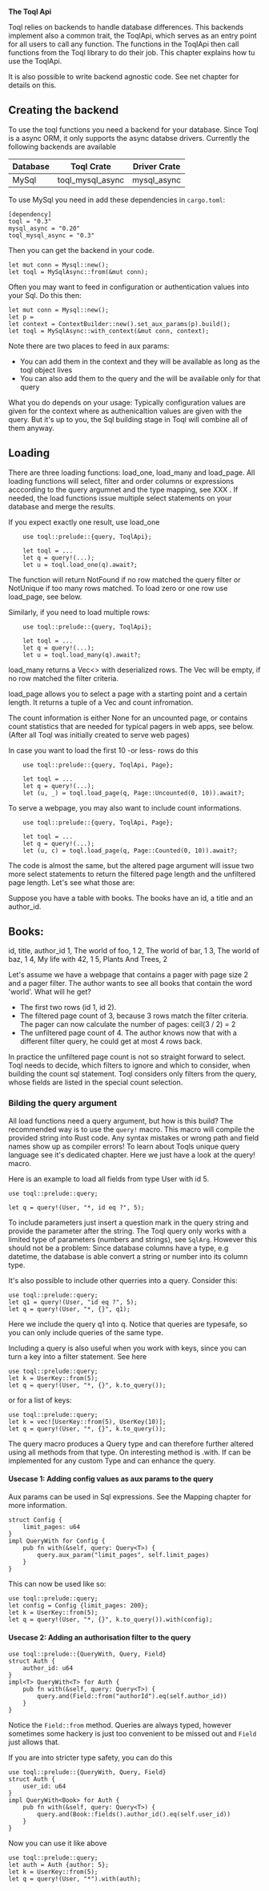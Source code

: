 **The Toql Api**

Toql relies on backends to handle database differences. 
This backends implement also a common trait, the ToqlApi, 
which serves as an entry point for all users to call any function.
The functions in the ToqlApi then call functions from the Toql library to do their job.
This chapter explains how tu use the ToqlApi.

It is also possible to write backend agnostic code. See net chapter for details on this.

## Creating the backend
To use the toql functions you need a backend for your database. 
Since Toql is a async ORM, it only supports the async databse drivers.
Currently the following backends are available

|Database | Toql Crate     | Driver Crate|
|---------|----------------|-------------|
| MySql   | toql_mysql_async| mysql_async |

To use MySql you need in add these dependencies in `cargo.toml`:
```
[dependency]
toql = "0.3"
mysql_async = "0.20"
toql_mysql_async = "0.3"
```

Then you can get the backend in your code.

```
let mut conn = Mysql::new();
let toql = MySqlAsync::from(&mut conn);
```

Often you may want to feed in configuration or authentication values into your Sql.
Do this then:

```
let mut conn = Mysql::new();
let p = 
let context = ContextBuilder::new().set_aux_params(p).build();
let toql = MySqlAsync::with_context(&mut conn, context);
```

Note there are two places to feed in aux params: 
- You can add them in the context and they will be available as long as the
  toql object lives
- You can also add them to the query and the will be available only for that query

What you do depends on your usage: Typically configuration values are given for the context
where as authenicaltion values are given with the query. 
But it's up to you, the Sql building stage in Toql will combine all of them anyway.



## Loading

There are three loading functions: load_one, load_many and load_page.
All loading functions will select, filter and order columns or expressions 
acccording to the query argumnet and the type mapping, see XXX . If needed, the load functions issue multiple select
statements on your database and merge the results.

If you expect exactly one result, use load_one

```
    use toql::prelude::{query, ToqlApi};

    let toql = ...
    let q = query!(...);
    let u = toql.load_one(q).await?;
```
The function will return NotFound if no row matched the query filter or NotUnique if too many rows matched.
To load zero or one row use load_page, see below.

Similarly, if you need to load multiple rows:


```
    use toql::prelude::{query, ToqlApi};

    let toql = ...
    let q = query!(...);
    let u = toql.load_many(q).await?;
```

load_many returns a Vec<> with deserialized rows. 
The Vec will be empty, if no row matched the filter criteria.

load_page allows you to select a page with a starting point and a certain length. 
It returns a tuple of a Vec and count infromation.

The count information is either None for an uncounted page, 
or contains count statistics that are needed for typical pagers in web apps, see below.
(After all Toql was initially created to serve web pages)

In case you want to load the first 10 -or less- rows do this

```
    use toql::prelude::{query, ToqlApi, Page};

    let toql = ...
    let q = query!(...);
    let (u, _) = toql.load_page(q, Page::Uncounted(0, 10)).await?;
```

To serve a webpage, you may also want to include count informations.

```
    use toql::prelude::{query, ToqlApi, Page};

    let toql = ...
    let q = query!(...);
    let (u, c) = toql.load_page(q, Page::Counted(0, 10)).await?;
```

The code is almost the same, but the altered page argument will issue two more select statements
to return the filtered page length and the unfiltered page length. Let's see what those are:

Suppose you have a table with books. The books have an id, a title and an author_id.

Books:
------
id, title, author_id
1, The world of foo, 1
2, The world of bar, 1
3, The world of baz, 1
4, My life with 42, 1
5, Plants And Trees, 2


Let's assume we have a webpage that contains a pager with page size 2 and a pager filter. 
The author wants to see all books that contain the word 'world'. What will he get?
 - The first two rows (id 1, id 2).
 - The filtered page count of 3, because 3 rows match the filter criteria. 
   The pager can now calculate the number of pages: ceil(3 / 2) = 2
 - The unfiltered page count of 4. The author knows now that with a different filter query, he could
   get at most 4 rows back.
 
 In practice the unfiltered page count is not so straight forward to select. 
 Toql needs to decide, which filters to ignore and which to consider, 
 when building the count sql statement.
 Toql considers only filters from the query, whose fields are listed in the special count selection.
 
### Bilding the query argument
All load functions need a query argument, but how is this build?
The recommended way is to use the `query!` macro.
This macro will compile the provided string into Rust code. Any syntax mistakes or wrong path and field names show up 
as compiler errors! 
To learn about Toqls unique query language see it's dedicated chapter. Here we just have a look at the query! macro.

Here is an example to load all fields from type User with id 5.
```
use toql::prelude::query;

let q = query!(User, "*, id eq ?", 5);
```
 
To include parameters just insert a question mark in the query string and provide the parameter after the string. 
The Toql query only works with a limited type of parameters (numbers and strings), see `SqlArg`. 
However this should not be a problem: Since database columns have a type, e.g datetime, 
the database is able convert a string or number into its column type.

It's also possible to include other querries into a query. Consider this:

```
use toql::prelude::query;
let q1 = query!(User, "id eq ?", 5);
let q = query!(User, "*, {}", q1);
```
Here we include the query q1 into q. Notice that queries are typesafe, so you can only include queries of the same type.

Including a query is also useful when you work with keys, since you can turn a key into a filter statement. See here

```
use toql::prelude::query;
let k = UserKey::from(5);
let q = query!(User, "*, {}", k.to_query());
```

or for a list of keys:
```
use toql::prelude::query;
let k = vec![UserKey::from(5), UserKey(10)];
let q = query!(User, "*, {}", k.to_query());
```

The query macro produces a Query type and can therefore further altered using all methods from that type.
On interesting method is .with. If can be implemented for any custom Type and can enhance the query.

#### Usecase 1: Adding config values as aux params to the query
Aux params can be used in Sql expressions. See the Mapping chapter  for more information.

```
struct Config {
    limit_pages: u64
}
impl QueryWith for Config {
    pub fn with(&self, query: Query<T>) {
        query.aux_param("limit_pages", self.limit_pages)
    }
}
```

This can now be used like so:
```
use toql::prelude::query;
let config = Config {limit_pages: 200};
let k = UserKey::from(5);
let q = query!(User, "*, {}", k.to_query()).with(config);
```


#### Usecase 2: Adding an authorisation filter to the query
```
use toql::prelude::{QueryWith, Query, Field}
struct Auth {
    author_id: u64
}
impl<T> QueryWith<T> for Auth {
    pub fn with(&self, query: Query<T>) {
        query.and(Field::from("authorId").eq(self.author_id))
    }
}
```

Notice the `Field::from` method. Queries are always typed, however sometimes some
hackery is just too convenient to be missed out and `Field` just allows that. 

If you are into stricter type safety, you can do this

```
use toql::prelude::{QueryWith, Query, Field}
struct Auth {
    user_id: u64
}
impl QueryWith<Book> for Auth {
    pub fn with(&self, query: Query<T>) {
        query.and(Book::fields().author_id().eq(self.user_id))
    }
}
```


Now you can use it like above
```
use toql::prelude::query;
let auth = Auth {author: 5};
let k = UserKey::from(5);
let q = query!(User, "*").with(auth);
```









